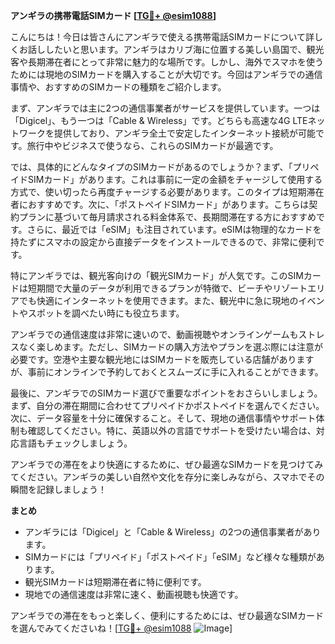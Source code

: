 **アンギラの携帯電話SIMカード [[TG💪+ @esim1088](https://t.me/s/esim1088)]**

こんにちは！今日は皆さんにアンギラで使える携帯電話SIMカードについて詳しくお話ししたいと思います。アンギラはカリブ海に位置する美しい島国で、観光客や長期滞在者にとって非常に魅力的な場所です。しかし、海外でスマホを使うためには現地のSIMカードを購入することが大切です。今回はアンギラでの通信事情や、おすすめのSIMカードの種類をご紹介します。

まず、アンギラでは主に2つの通信事業者がサービスを提供しています。一つは「Digicel」、もう一つは「Cable & Wireless」です。どちらも高速な4G LTEネットワークを提供しており、アンギラ全土で安定したインターネット接続が可能です。旅行中やビジネスで使うなら、これらのSIMカードが最適です。

では、具体的にどんなタイプのSIMカードがあるのでしょうか？まず、「プリペイドSIMカード」があります。これは事前に一定の金額をチャージして使用する方式で、使い切ったら再度チャージする必要があります。このタイプは短期滞在者におすすめです。次に、「ポストペイドSIMカード」があります。こちらは契約プランに基づいて毎月請求される料金体系で、長期間滞在する方におすすめです。さらに、最近では「eSIM」も注目されています。eSIMは物理的なカードを持たずにスマホの設定から直接データをインストールできるので、非常に便利です。

特にアンギラでは、観光客向けの「観光SIMカード」が人気です。このSIMカードは短期間で大量のデータが利用できるプランが特徴で、ビーチやリゾートエリアでも快適にインターネットを使用できます。また、観光中に急に現地のイベントやスポットを調べたい時にも役立ちます。

アンギラでの通信速度は非常に速いので、動画視聴やオンラインゲームもストレスなく楽しめます。ただし、SIMカードの購入方法やプランを選ぶ際には注意が必要です。空港や主要な観光地にはSIMカードを販売している店舗がありますが、事前にオンラインで予約しておくとスムーズに手に入れることができます。

最後に、アンギラでのSIMカード選びで重要なポイントをおさらいしましょう。まず、自分の滞在期間に合わせてプリペイドかポストペイドを選んでください。次に、データ容量を十分に確保すること。そして、現地の通信事情やサポート体制も確認してください。特に、英語以外の言語でサポートを受けたい場合は、対応言語もチェックしましょう。

アンギラでの滞在をより快適にするために、ぜひ最適なSIMカードを見つけてみてください。アンギラの美しい自然や文化を存分に楽しみながら、スマホでその瞬間を記録しましょう！

**まとめ**
- アンギラには「Digicel」と「Cable & Wireless」の2つの通信事業者があります。
- SIMカードには「プリペイド」「ポストペイド」「eSIM」など様々な種類があります。
- 観光SIMカードは短期滞在者に特に便利です。
- 現地での通信速度は非常に速く、動画視聴も快適です。

アンギラでの滞在をもっと楽しく、便利にするためには、ぜひ最適なSIMカードを選んでみてくださいね！[[TG💪+ @esim1088](https://t.me/s/esim1088) ![Image](https://i.postimg.cc/Y0z9fWf4/image.png)]